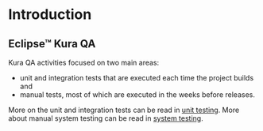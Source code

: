 # Introduction

## Eclipse&trade; Kura QA

Kura QA activities focused on two main areas:

* unit and integration tests that are executed each time the project builds and
* manual tests, most of which are executed in the weeks before releases.

More on the unit and integration tests can be read in [unit testing](../unit-testing).
More about manual system testing can be read in [system testing](../system-testing).

